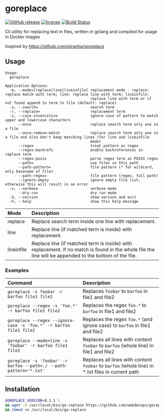 # goreplace

[![GitHub release](https://img.shields.io/github/release/webdevops/goreplace.svg)](https://github.com/webdevops/goreplace/releases)
[![license](https://img.shields.io/github/license/webdevops/goreplace.svg)](https://github.com/webdevops/goreplace/blob/master/LICENSE)
[![Build Status](https://travis-ci.org/webdevops/goreplace.svg?branch=master)](https://travis-ci.org/webdevops/goreplace)

Cli utility for replacing text in files, written in golang and compiled for usage in Docker images

Inspired by https://github.com/piranha/goreplace

## Usage

```
Usage:
  goreplace

Application Options:
  -m, --mode=[replace|line|lineinfile] replacement mode - replace: replace match with term; line: replace line with term; lineinfile:
                                       replace line with term or if not found append to term to file (default: replace)
  -s, --search=                        search term
  -r, --replace=                       replacement term
  -i, --case-insensitive               ignore case of pattern to match upper and lowercase characters
      --once                           replace search term only one in a file
      --once-remove-match              replace search term only one in a file and also don't keep matching lines (for line and lineinfile
                                       mode)
      --regex                          treat pattern as regex
      --regex-backrefs                 enable backreferences in replace term
      --regex-posix                    parse regex term as POSIX regex
      --path=                          use files in this path
      --path-pattern=                  file pattern (* for wildcard, only basename of file)
      --path-regex=                    file pattern (regex, full path)
      --ignore-empty                   ignore empty file list, otherwise this will result in an error
  -v, --verbose                        verbose mode
      --dry-run                        dry run mode
  -V, --version                        show version and exit
  -h, --help                           show this help message
```

| Mode       | Description                                                                                                                                            |
|:-----------|:-------------------------------------------------------------------------------------------------------------------------------------------------------|
| replace    | Replace search term inside one line with replacement.                                                                                                  |
| line       | Replace line (if matched term is inside) with replacement.                                                                                             |
| lineinfile | Replace line (if matched term is inside) with replacement. If no match is found in the whole file the line will be appended to the bottom of the file. |


### Examples

| Command                                                            | Description                                                                                      |
|:-------------------------------------------------------------------|:-------------------------------------------------------------------------------------------------|
| `goreplace -s foobar -r barfoo file1 file2`                        | Replaces `foobar` to `barfoo` in file1 and file2                                                 |
| `goreplace --regex -s 'foo.*' -r barfoo file1 file2`               | Replaces the regex `foo.*` to `barfoo` in file1 and file2                                        |
| `goreplace --regex --ignore-case -s 'foo.*' -r barfoo file1 file2` | Replaces the regex `foo.*` (and ignore case) to `barfoo` in file1 and file2                      |
| `goreplace --mode=line -s 'foobar' -r barfoo file1 file2`          | Replaces all lines with content `foobar` to `barfoo` (whole line) in file1 and file2             |
| `goreplace -s 'foobar' -r barfoo --path=./ --path-pattern='*.txt'` | Replaces all lines with content `foobar` to `barfoo` (whole line) in *.txt files in current path |


## Installation

```bash
GOREPLACE_VERSION=0.3.1 \
&& wget -O /usr/local/bin/go-replace https://github.com/webdevops/goreplace/releases/download/$GOREPLACE_VERSION/gr-64-linux \
&& chmod +x /usr/local/bin/go-replace
```

